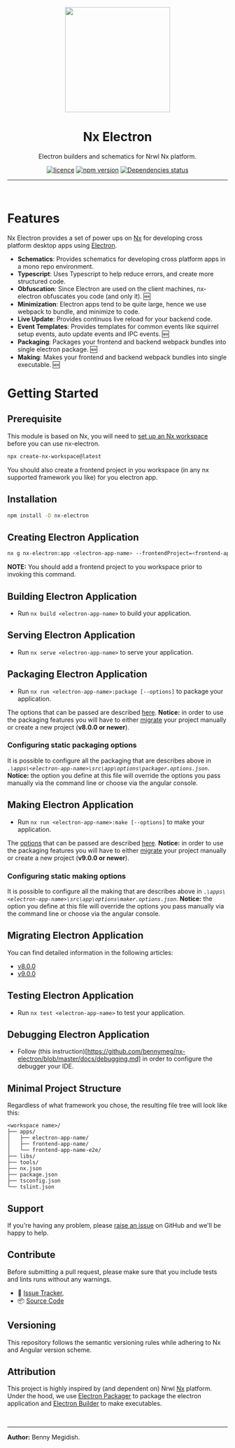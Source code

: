 <p align="center"><img src="https://raw.githubusercontent.com/bennymeg/nx-electron/master/nx-electron.png" width="240"></p>

<div align="center">

# Nx Electron
Electron builders and schematics for Nrwl Nx platform.

[![licence](https://img.shields.io/github/license/bennymeg/nx-electron.svg)](https://github.com/bennymeg/nx-electron/blob/master/LICENSE)
[![npm version](https://img.shields.io/npm/v/nx-electron.svg)](https://www.npmjs.com/package/nx-electron)
[![Dependencies status](https://david-dm.org/bennymeg/nx-electron/status.svg)](https://david-dm.org/bennymeg/nx-electron)
<!-- [![github version](https://img.shields.io/github/package-json/v/badges/shields.svg)](https://github.com/bennymeg/nx-electron) -->
<!-- ![GitHub repository size in bytes](https://img.shields.io/github/languages/code-size/badges/shields.svg) -->

</div>

<hr></br>

<!-- > **NOTE**: This repository is still in ***beta***. -->

# Features

Nx Electron provides a set of power ups on [Nx](https://nx.dev) for developing cross platform desktop apps using [Electron](https://electronjs.org/).
- **Schematics**: Provides schematics for developing cross platform apps in a mono repo environment.
- **Typescript**: Uses Typescript to help reduce errors, and create more structured code.
- **Obfuscation**: Since Electron are used on the client machines, nx-electron obfuscates you code (and only it). 🆕
- **Minimization**: Electron apps tend to be quite large, hence we use webpack to bundle, and minimize to code.
- **Live Update**: Provides continuos live reload for your backend code.
- **Event Templates**: Provides templates for common events like squirrel setup events, auto update events and IPC events. 🆕
- **Packaging**: Packages your frontend and backend webpack bundles into single electron package. 🆕
- **Making**: Makes your frontend and backend webpack bundles into single executable. 🆕

# Getting Started

## Prerequisite

This module is based on Nx, you will need to [set up an Nx workspace](https://nx.dev/web/getting-started/getting-started) before you can use nx-electron.
```bash
npx create-nx-workspace@latest
```
You should also create a frontend project in you workspace (in any nx supported framework you like) for you electron app.

## Installation

```bash
npm install -D nx-electron
```

## Creating Electron Application

```bash
nx g nx-electron:app <electron-app-name> --frontendProject=<frontend-app-name>
```
**NOTE:** You should add a frontend project to you workspace prior to invoking this command.


## Building Electron Application

- Run `nx build <electron-app-name>` to build your application.

## Serving Electron Application

- Run `nx serve <electron-app-name>` to serve your application.

## Packaging Electron Application

- Run `nx run <electron-app-name>:package [--options]` to package your application.

The options that can be passed are described [here](https://github.com/bennymeg/nx-electron/blob/master/docs/packaging.md). **Notice:** in order to use the packaging features you will have to either [migrate](https://github.com/bennymeg/nx-electron/blob/master/docs/migration/migrating.v8.md) your project manually or create a new project (**v8.0.0 or newer**).

### Configuring static packaging options

It is possible to configure all the packaging that are describes above in _`.\apps\<electron-app-name>\src\app\options\packager.options.json`_.
**Notice:** the option you define at this file will override the options you pass manually via the command line or choose via the angular console.

## Making Electron Application

- Run `nx run <electron-app-name>:make [--options]` to make your application.

The [options](https://www.electron.build/configuration/configuration) that can be passed are described [here](https://github.com/bennymeg/nx-electron/blob/master/docs/packaging.md). **Notice:** in order to use the packaging features you will have to either [migrate](https://github.com/bennymeg/nx-electron/blob/master/docs/migration/migrating.v9.md) your project manually or create a new project (**v9.0.0 or newer**).

### Configuring static making options

It is possible to configure all the making that are describes above in _`.\apps\<electron-app-name>\src\app\options\maker.options.json`_.
**Notice:** the option you define at this file will override the options you pass manually via the command line or choose via the angular console.

## Migrating Electron Application ##
You can find detailed information in the following articles:
- [v8.0.0](https://github.com/bennymeg/nx-electron/blob/master/docs/migration/migrating.v8.md)
- [v9.0.0](https://github.com/bennymeg/nx-electron/blob/master/docs/migration/migrating.v9.md)

## Testing Electron Application

- Run `nx test <electron-app-name>` to test your application.

## Debugging Electron Application

- Follow (this instruction)[https://github.com/bennymeg/nx-electron/blob/master/docs/debugging.md] in order to configure the debugger your IDE.

## Minimal Project Structure
Regardless of what framework you chose, the resulting file tree will look like this:

```treeview
<workspace name>/
├── apps/
│   ├── electron-app-name/
│   ├── frontend-app-name/
│   └── frontend-app-name-e2e/
├── libs/
├── tools/
├── nx.json
├── package.json
├── tsconfig.json
└── tslint.json
```

<!-- ## Documentation ##  
- 👨🏼‍💻 [API](https://github.com/bennymeg/nx-electron/blob/master/docs/API.md),  
- 👩🏼‍🏫 [Examples](https://github.com/bennymeg/nx-electron/blob/master/docs/examples),  
- 📜 [Change log](https://github.com/bennymeg/nx-electron/blob/master/docs/CHANGELOG.md),  
- 🖋 [Licence](https://github.com/bennymeg/nx-electron/blob/master/LICENSE) -->

## Support ##
If you're having any problem, please [raise an issue](https://github.com/bennymeg/nx-electron/issues/new) on GitHub and we'll be happy to help.

## Contribute ##

Before submitting a pull request, please make sure that you include tests and lints runs without any warnings.

- 👾 [Issue Tracker](https://github.com/bennymeg/nx-electron/issues),
- 📦 [Source Code](https://github.com/bennymeg/nx-electron/)

## Versioning ##

This repository follows the semantic versioning rules while adhering to Nx and Angular version scheme.

## Attribution ## 

This project is highly inspired by (and dependent on) Nrwl [Nx](https://nx.dev) platform.
Under the hood, we use [Electron Packager](https://github.com/electron/electron-packager) to package the electron application and [Electron Builder](https://github.com/electron-userland/electron-builder) to make executables.

</br><hr>
**Author:** Benny Megidish.